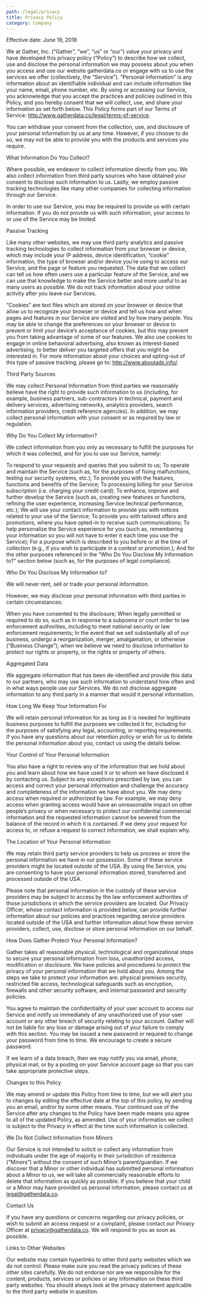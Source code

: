 ```yaml
---
path: /legal/privacy
title: Privacy Policy
category: Company
---
```

Effective date: June 19, 2018

We at Gather, Inc. (“Gather”, “we”, “us” or “our”) value your privacy and have developed this privacy policy (“Policy”) to describe how we collect, use and disclose the personal information we may possess about you when you access and use our website gatherdata.co or engage with us to use the services we offer (collectively, the “Service”). “Personal information” is any information about an identifiable individual and can include information like your name, email, phone number, etc. 
By using or accessing our Service, you acknowledge that you accept the practices and policies outlined in this Policy, and you hereby consent that we will collect, use, and share your information as set forth below. This Policy forms part of our Terms of Service: http://www.gatherdata.co/legal/terms-of-service.

You can withdraw your consent from the collection, use, and disclosure of your personal information by us at any time. However, if you choose to do so, we may not be able to provide you with the products and services you require. 

What Information Do You Collect?

Where possible, we endeavor to collect information directly from you. We also collect information from third party sources who have obtained your consent to disclose such information to us. Lastly, we employ passive tracking technologies like many other companies for collecting information through our Service. 

In order to use our Service, you may be required to provide us with certain information. If you do not provide us with such information, your access to or use of the Service may be limited.

Passive Tracking

Like many other websites, we may use third party analytics and passive tracking technologies to collect information from your browser or device, which may include your IP address, device identification, “cookie” information, the type of browser and/or device you’re using to access our Service, and the page or feature you requested. The data that we collect can tell us how often users use a particular feature of the Service, and we can use that knowledge to make the Service better and more useful to as many users as possible. We do not track information about your online activity after you leave our Services.

“Cookies” are text files which are stored on your browser or device that allow us to recognize your browser or device and tell us how and when pages and features in our Service are visited and by how many people. You may be able to change the preferences on your browser or device to prevent or limit your device’s acceptance of cookies, but this may prevent you from taking advantage of some of our features. We also use cookies to engage in online behavioral advertising, also known as interest-based advertising, to better deliver you targeted offers that you might be interested in. For more information about your choices and opting-out of this type of passive tracking, please go to: http://www.aboutads.info/. 

Third Party Sources

We may collect Personal Information from third parties we reasonably believe have the right to provide such information to us (including, for example, business partners, sub-contractors in technical, payment and delivery services, advertising networks, analytics providers, search information providers, credit reference agencies).  In addition, we may collect personal information with your consent or as required by law or regulation.

Why Do You Collect My Information?

We collect information from you only as necessary to fulfill the purposes for which it was collected, and for you to use our Service, namely:

To respond to your requests and queries that you submit to us;
To operate and maintain the Service (such as, for the purposes of fixing malfunctions, testing our security systems, etc.);
To provide you with the features, functions and benefits of the Service;
To processing billing for your Service subscription (i.e. charging your credit card);
To enhance, improve and further develop the Service (such as, creating new features or functions, refining the user experience, increasing Service technical performance, etc.);
We will use your contact information to provide you with notices related to your use of the Service;
To provide you with tailored offers and promotions, where you have opted-in to receive such communications;
To help personalize the Service experience for you (such as, remembering your information so you will not have to enter it each time you use the Service);
For a purpose which is described to you before or at the time of collection (e.g., if you wish to participate in a contest or promotion.);
And for the other purposes referenced in the “Who Do You Disclose My Information to?” section below (such as, for the purposes of legal compliance).

Who Do You Disclose My Information to?

We will never rent, sell or trade your personal information.

However, we may disclose your personal information with third parties in certain circumstances:

When you have consented to the disclosure;
When legally permitted or required to do so, such as in response to a subpoena or court order to law enforcement authorities, including to meet national security or law enforcement requirements;
In the event that we sell substantially all of our business, undergo a reorganization, merger, amalgamation, or otherwise (“Business Change”);
when we believe we need to disclose information to protect our rights or property, or the rights or property of others.

Aggregated Data

We aggregate information that has been de-identified and provide this data to our partners, who may use such information to understand how often and in what ways people use our Services. We do not disclose aggregate information to any third party in a manner that would it personal information.

How Long We Keep Your Information For

We will retain personal information for as long as it is needed for legitimate business purposes to fulfill the purposes we collected it for, including for the purposes of satisfying any legal, accounting, or reporting requirements. 
If you have any questions about our retention policy or wish for us to delete the personal information about you, contact us using the details below.

Your Control of Your Personal Information  

You also have a right to review any of the information that we hold about you and learn about how we have used it or to whom we have disclosed it by contacting us. Subject to any exceptions prescribed by law, you can access and correct your personal information and challenge the accuracy and completeness of the information we have about you. We may deny access when required or authorized by law. For example, we may deny access when granting access would have an unreasonable impact on other people’s privacy or when necessary to protect our confidential commercial information and the requested information cannot be severed from the balance of the record in which it is contained. If we deny your request for access to, or refuse a request to correct information, we shall explain why.

The Location of Your Personal Information

We may retain third party service providers to help us process or store the personal information we have in our possession. Some of these service providers might be located outside of the USA. By using the Service, you are consenting to have your personal information stored, transferred and processed outside of the USA.

Please note that personal information in the custody of these service providers may be subject to access by the law enforcement authorities of those jurisdictions in which the service providers are located. Our Privacy Officer, whose contact information is provided below, can provide further information about our policies and practices regarding service providers located outside of the USA and further information about how these service providers, collect, use, disclose or store personal information on our behalf.

How Does Gather Protect Your Personal Information?

Gather takes all reasonable physical, technological and organizational steps to secure your personal information from loss, unauthorized access, modification or disclosure. We have policies and procedures to protect the privacy of your personal information that we hold about you. Among the steps we take to protect your information are: physical premises security, restricted file access, technological safeguards such as encryption, firewalls and other security software, and internal password and security policies.

You agree to maintain the confidentiality of your user account to access our Service and notify us immediately of any unauthorized use of your user account or any other breach of security relating to your account. Gather will not be liable for any loss or damage arising out of your failure to comply with this section. You may be issued a new password or required to change your password from time to time. We encourage to create a secure password.

If we learn of a data breach, then we may notify you via email, phone, physical mail, or by a posting on your Service account page so that you can take appropriate protective steps. 

Changes to this Policy

We may amend or update this Policy from time to time, but we will alert you to changes by editing the effective date at the top of this policy, by sending you an email, and/or by some other means. Your continued use of the Service after any changes to the Policy have been made means you agree to all of the updated Policy, as amended. Use of your information we collect is subject to the Privacy in effect at the time such information is collected.

We Do Not Collect Information from Minors

Our Service is not intended to solicit or collect any information from individuals under the age of majority in their jurisdiction of residence (“Minors”) without the consent of such Minor’s parent/guardian. If we discover that a Minor or other individual has submitted personal information about a Minor to us, we will take all commercially reasonable efforts to delete that information as quickly as possible. If you believe that your child or a Minor may have provided us personal information, please contact us at legal@gatherdata.co.

Contact Us

If you have any questions or concerns regarding our privacy policies, or wish to submit an access request or a complaint, please contact our Privacy Officer at privacy@gatherdata.co. We will respond to you as soon as possible.

Links to Other Websites

Our website may contain hyperlinks to other third party websites which we do not control. Please make sure you read the privacy policies of these other sites carefully. We do not endorse nor are we responsible for the content, products, services or policies or any information on these third party websites. You should always look at the privacy statement applicable to the third party website in question.



